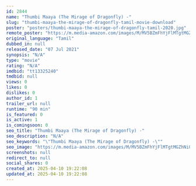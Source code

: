 ```yaml
---
id: 2844
name: "Thumbi Maaya (The Mirage of Dragonfly) -"
slug: "thumbi-maaya-the-mirage-of-dragonfly-tamil-movie-download"
poster: "posters/thumbi-maaya-the-mirage-of-dragonfly-tamil-2020.jpg"
remote_poster: "https://m.media-amazon.com/images/M/MV5BZmFhYjFlMTgtMGZhNi00NDkwLTllOWUtMjg5ZDE3NWQwNTA3XkEyXkFqcGc@._V1_SX300.jpg"
original_language: "Tamil"
dubbed_in: null
released_date: "07 Jul 2021"
synopsis: "N/A"
type: "movie"
rating: "N/A"
imdbid: "tt13325240"
tmdbid: null
views: 0
likes: 0
dislikes: 0
author_id: 1
trailer_url: null
runtime: "90 min"
is_featured: 0
is_active: 1
is_comingsoon: 0
seo_title: "Thumbi Maaya (The Mirage of Dragonfly) -"
seo_description: "N/A"
seo_keywords: "\"Thumbi Maaya (The Mirage of Dragonfly) -\""
seo_image: "https://m.media-amazon.com/images/M/MV5BZmFhYjFlMTgtMGZhNi00NDkwLTllOWUtMjg5ZDE3NWQwNTA3XkEyXkFqcGc@._V1_SX300.jpg"
screenshots: null
redirect_to: null
social_shares: 0
created_at: 2025-04-10 19:22:08
updated_at: 2025-04-10 19:22:08
---
```


